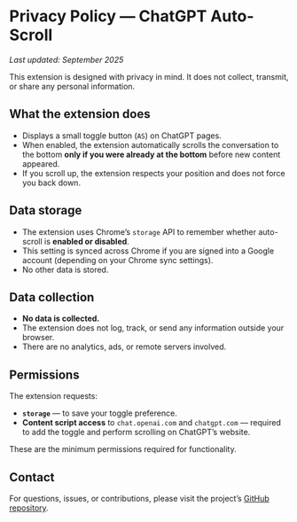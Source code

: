 # Privacy Policy — ChatGPT Auto-Scroll

_Last updated: September 2025_

This extension is designed with privacy in mind. It does not collect, transmit, or share any personal information.

## What the extension does
- Displays a small toggle button (`AS`) on ChatGPT pages.
- When enabled, the extension automatically scrolls the conversation to the bottom **only if you were already at the bottom** before new content appeared.
- If you scroll up, the extension respects your position and does not force you back down.

## Data storage
- The extension uses Chrome’s `storage` API to remember whether auto-scroll is **enabled or disabled**.
- This setting is synced across Chrome if you are signed into a Google account (depending on your Chrome sync settings).
- No other data is stored.

## Data collection
- **No data is collected.**
- The extension does not log, track, or send any information outside your browser.
- There are no analytics, ads, or remote servers involved.

## Permissions
The extension requests:
- **`storage`** — to save your toggle preference.
- **Content script access** to `chat.openai.com` and `chatgpt.com` — required to add the toggle and perform scrolling on ChatGPT’s website.

These are the minimum permissions required for functionality.

## Contact
For questions, issues, or contributions, please visit the project’s [GitHub repository](https://github.com/YOUR_GITHUB_USERNAME/chatgpt-auto-scroll).
